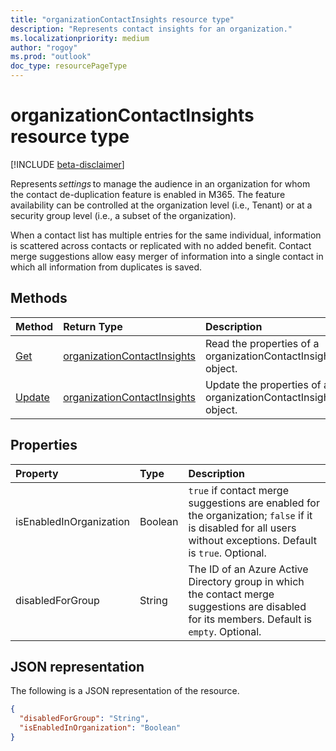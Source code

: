 ```yaml
---
title: "organizationContactInsights resource type"
description: "Represents contact insights for an organization."
ms.localizationpriority: medium
author: "rogoy"
ms.prod: "outlook"
doc_type: resourcePageType
---
```


# organizationContactInsights resource type

[!INCLUDE [beta-disclaimer](../../includes/beta-disclaimer.md)]


Represents _settings_ to manage the audience in an organization for whom the contact de-duplication feature is enabled in M365. The feature availability can be controlled at the organization level (i.e., Tenant) or at a security group level (i.e., a subset of the organization). 


When a contact list has multiple entries for the same individual, information is scattered across contacts or replicated with no added benefit. Contact merge suggestions allow easy merger of information into a single contact in which all information from duplicates is saved. 


## Methods

| Method       | Return Type | Description |
|:-------------|:------------|:------------|
| [Get](../api/organizationsettings-list-contactinsights.md) | [organizationContactInsights](organizationcontactinsights.md) | Read the properties of a organizationContactInsights object. |
| [Update](../api/organizationsettings-update-contactinsights.md) | [organizationContactInsights](organizationcontactinsights.md) | Update the properties of a organizationContactInsights object. |


## Properties

| Property   | Type|Description|
|:---------------|:--------|:----------|
|isEnabledInOrganization|Boolean| `true` if contact merge suggestions are enabled for the organization; `false` if it is disabled for all users without exceptions. Default is `true`. Optional.|
|disabledForGroup|String| The ID of an Azure Active Directory group in which the contact merge suggestions are disabled for its members. Default is `empty`. Optional.|

## JSON representation

The following is a JSON representation of the resource.

<!-- {
  "blockType": "resource",
  "optionalProperties": [],
  "@odata.type": "microsoft.graph.insightsSettings"
}-->

```json
{
  "disabledForGroup": "String",
  "isEnabledInOrganization": "Boolean"
}
```





